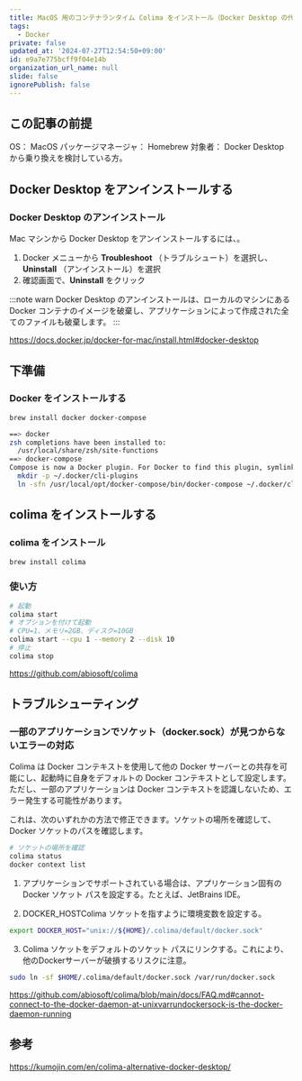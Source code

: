 ```yaml
---
title: MacOS 用のコンテナランタイム Colima をインストール（Docker Desktop の代替）
tags:
  - Docker
private: false
updated_at: '2024-07-27T12:54:50+09:00'
id: e9a7e775bcff9f04e14b
organization_url_name: null
slide: false
ignorePublish: false
---
```


## この記事の前提

OS： MacOS
パッケージマネージャ： Homebrew
対象者： Docker Desktop から乗り換えを検討している方。

## Docker Desktop をアンインストールする

### Docker Desktop のアンインストール

Mac マシンから Docker Desktop をアンインストールするには、。

1. Docker メニューから **Troubleshoot** （トラブルシュート）を選択し、 **Uninstall** （アンインストール）を選択
1. 確認画面で、**Uninstall** をクリック

:::note warn
Docker Desktop のアンインストールは、ローカルのマシンにある Docker コンテナのイメージを破棄し、アプリケーションによって作成された全てのファイルも破棄します。
:::

https://docs.docker.jp/docker-for-mac/install.html#docker-desktop

## 下準備

### Docker をインストールする

```bash
brew install docker docker-compose

==> docker
zsh completions have been installed to:
  /usr/local/share/zsh/site-functions
==> docker-compose
Compose is now a Docker plugin. For Docker to find this plugin, symlink it:
  mkdir -p ~/.docker/cli-plugins
  ln -sfn /usr/local/opt/docker-compose/bin/docker-compose ~/.docker/cli-plugins/docker-compose
```

## colima をインストールする

### colima をインストール

```bash
brew install colima
```

### 使い方

```sh
# 起動
colima start
# オプションを付けて起動
# CPU=1、メモリ=2GB、ディスク=10GB
colima start --cpu 1 --memory 2 --disk 10
# 停止
colima stop
```

https://github.com/abiosoft/colima

## トラブルシューティング

### 一部のアプリケーションでソケット（docker.sock）が見つからないエラーの対応

Colima は Docker コンテキストを使用して他の Docker サーバーとの共存を可能にし、起動時に自身をデフォルトの Docker コンテキストとして設定します。
ただし、一部のアプリケーションは Docker コンテキストを認識しないため、エラー発生する可能性があります。

これは、次のいずれかの方法で修正できます。ソケットの場所を確認して、Docker ソケットのパスを確認します。

```sh
# ソケットの場所を確認
colima status
docker context list
```

1. アプリケーションでサポートされている場合は、アプリケーション固有の Docker ソケット パスを設定する。たとえば、JetBrains IDE。

2. DOCKER_HOSTColima ソケットを指すように環境変数を設定する。

```sh
export DOCKER_HOST="unix://${HOME}/.colima/default/docker.sock"
```

3. Colima ソケットをデフォルトのソケット パスにリンクする。これにより、他のDockerサーバーが破損するリスクに注意。

```sh
sudo ln -sf $HOME/.colima/default/docker.sock /var/run/docker.sock
```

https://github.com/abiosoft/colima/blob/main/docs/FAQ.md#cannot-connect-to-the-docker-daemon-at-unixvarrundockersock-is-the-docker-daemon-running

## 参考

https://kumojin.com/en/colima-alternative-docker-desktop/
